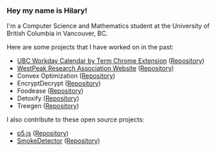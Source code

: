 ### Hey my name is Hilary!

I'm a Computer Science and Mathematics student at the University of British Columbia in Vancouver, BC.

Here are some projects that I have worked on in the past:

 - [UBC Workday Calendar by Term Chrome Extension](https://chromewebstore.google.com/detail/ubc-workday-calendar-by-t/hndfdmodlnjnpkihhmjaldminehkphbm) ([Repository](https://github.com/Papershine/ubcworkday-calendar-by-term))
 - [WestPeak Research Association Website](https://westpeakresearch.com/) ([Repository](https://github.com/WestPeakResearch/WestPeakWebsite))
 - Convex Optimization ([Repository](https://github.com/Papershine/ConvexOptimization))
 - EncryptDecrypt ([Repository](https://github.com/Papershine/EncryptDecrypt))
 - Foodease ([Repository](https://github.com/alan-w-u/foodease))
 - Detoxify ([Repository](https://github.com/mxrah10/toxicity-censor))
 - Treegen ([Repository](https://github.com/Papershine/Treegen))

I also contribute to these open source projects:

 - [p5.js](https://p5js.org/) ([Repository](https://github.com/processing/p5.js))
 - [SmokeDetector](https://charcoal-se.org/smokey/) ([Repository](https://github.com/Charcoal-SE/SmokeDetector))

<!--
**Papershine/Papershine** is a ✨ _special_ ✨ repository because its `README.md` (this file) appears on your GitHub profile.

Here are some ideas to get you started:

- 🔭 I’m currently working on ...
- 🌱 I’m currently learning ...
- 👯 I’m looking to collaborate on ...
- 🤔 I’m looking for help with ...
- 💬 Ask me about ...
- 📫 How to reach me: ...
- 😄 Pronouns: ...
- ⚡ Fun fact: ...
-->
